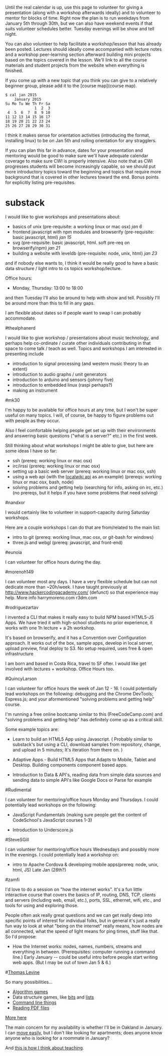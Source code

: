 Until the real calendar is up, use this page to volunteer for giving a presentation (along with a workshop afterwards ideally) and to volunteer to mentor for blocks of time. Right now the plan is to run weekdays from January 5th through 30th, but we can also have weekend events if that suits volunteer schedules better. Tuesday evenings will be show and tell night.

You can also volunteer to help facilitate a workshop/lesson that has already been posted. Lectures should ideally come accompanied with lecture notes and a workshop peer-learning section afterward building mini projects based on the topics covered in the lesson. We'll link to all the course materials and student projects from the website when everything is finished.

If you come up with a new topic that you think you can give to a relatively beginner group, please add it to the [course map](course map).

```
$ cal jan 2015
    January 2015      
Su Mo Tu We Th Fr Sa  
             1  2  3  
 4  5  6  7  8  9 10  
11 12 13 14 15 16 17  
18 19 20 21 22 23 24  
25 26 27 28 29 30 31  
```

I think it makes sense for orientation activities (introducing the format, installing linux) to be on Jan 5th and rolling orientation for any stragglers.

If you can plan this far in advance, dates for your presentation and mentoring would be good to make sure we'll have adequate calendar coverage to make sure CWI is properly intensive. Also note that as CWI progresses students will become increasingly capable, so we should put more introductory topics toward the beginning and topics that require more background that is covered in other lectures toward the end. Bonus points for explicitly listing pre-requisites.

# substack

I would like to give workshops and presentations about:

* basics of unix (pre-requisite: a working linux or mac osx) *jan 6*
* frontend javascript with npm modules and browserify (pre-requisite: basic javascript, html) *jan 15*
* svg (pre-requisite: basic javascript, html. soft pre-req on browserify/npm) *jan 21*
* building a website with leveldb (pre-requisite: node, unix, html) *jan 23*

and if nobody else wants to, I think it would be really good to have a basic data structure / light intro to cs topics workshop/lecture.

Office hours:

* Monday, Thursday: 13:00 to 18:00

and then Tuesday I'll also be around to help with show and tell. Possibly I'll be around more than this to fill in any gaps.

I am flexible about dates so if people want to swap I can probably accommodate.

#thealphanerd

I would like to give workshop / presentations about music technology, and perhaps help co-ordinate / curate other individuals contributing in that space to come talk / teach as well.  Topics and workshops I am interested in presenting include

* introduction to signal processing (and western music theory to an extent)
* introduction to audio graphs / unit generators
* introduction to arduino and sensors (johnny five)
* introduction to embedded linux (raspi perhaps?)
* making an instrument

#mk30

I'm happy to be available for office hours at any time, but I won't be super useful on many topics. I will, of course, be happy to figure problems out with people as they occur.

Also I feel comfortable helping people get set up with their environments and answering basic questions ("what is a server?" etc.) in the first week.

Still thinking about what workshops I might be able to give, but here are some ideas I have so far:

* ssh (prereq: working linux or mac osx)
* irc/irssi (prereq: working linux or mac osx)
* setting up a basic web server (prereq: working linux or mac osx, ssh)
* using a web api (with the [localwiki api](https://localwiki.org/main/API_Documentation) as an example) (prereqs: working linux or mac osx, bash, node)
* solving problems and getting help (searching for info, asking on irc, etc.) (no prereqs, but it helps if you have some problems that need solving)

#nandxor

I would certainly like to volunteer in support-capacity during Saturday workshops.

Here are a couple workshops I can do that are from/related to the main list:

* intro to git (prereq: working linux, mac osx, or git-bash for windows) 
* three.js and webgl (prereq: javascript, and front-end)


#eunoia

I can volunteer for office hours during the day. 

#morenoh149

I can volunteer most any days. I have a very flexible schedule but can not dedicate more than ~20h/week. I have taught previously at http://www.hackercodingacademy.com/ (defunct) so that experience may help.
More info harrymoreno.com r3dm.com

#rodriguezartav

I invented a CLI that makes it really easy to build NPM based HTML5-JS Apps. We have tried it with high-school students no prior experience, it works with one 1h lecture + a 2h workshop. 

It's based on browserify, and it has a Convention over Configuration approach. It works out of the box, sample apps, develop in local server, upload preview, final deploy to S3. No setup required, uses free & open infrastructure

I am born and based in Costa Rica, travel to SF ofter. I would like get involved with lectures + workshop. Office Hours too.

#QuincyLarson

I can volunteer for office hours the week of Jan 12 - 16. I could potentially lead workshops on the following: debugging and the Chrome DevTools; Express.js; and your aformentioned "solving problems and getting help" course.

I'm running a free online bootcamp similar to this (FreeCodeCamp.com) and "solving problems and getting help" has definitely come up as a critical skill.

Some example topics are:

* Learn to build an HTML5 App using Javascript. ( Probably similar to substack's but using a CLI, download samples from repository, change, and upload in 5 minutes; It's iteration from there on. )

* Adaptive Apps - Build HTML5 Apps that Adapts to Mobile, Tablet and Desktop. Building components component based apps.

* Introduction to Data & API's, reading data from simple data sources and sending data to simple API's like Google Docs or Parse for example

#Rudimental

I can volunteer for mentoring/office hours Monday and Thursdays. I could potentially lead workshops on the following:

* JavaScript Fundamentals (making sure people get the content of CodeSchool's JavaScript courses 1-3)

* Introduction to Underscore.js

#SteveSGill

I can volunteer for mentoring/office hours Wednesdays and possibly more in the evenings. I could potentially lead a workshop on:

* intro to Apache Cordova & developing mobile apps(prereq: node, unix, html, JS) Late Jan (28th?)

#zamfi

I'd love to do a session on "how the internet works". It's a fun little interactive course that covers the basics of IP, routing, DNS, TCP, clients and servers (including web, email, etc.), ports, SSL, ethernet, wifi, etc., and tools for using and exploring those. 

People often ask really great questions and we can get really deep into specific points of interest for individual folks, but in general it's just a really fun way to look at what "being on the internet" really means, how nodes are all connected, what the speed of light means for ping times, stuff like that. So I'd propose:

* How the Internet works: nodes, names, numbers, streams and everything in between. (Prerequisites: computer running a command line.) Early January -- could be useful intro before people start writing web apps. (But I may be out of town Jan 5 & 6.)

#[Thomas Levine](http://thomaslevine.com)

So many possibilities...

* [Algorithm games](http://thomaslevine.com/!/real-world-algorithms/)
* Data structure games, like
    [bits](http://thomaslevine.com/!/bits/) and
    [lists](http://thomaslevine.com/!/linked-lists/)
* [Command line things](http://thomaslevine.com/!/switching-to-command-line/)
* [Reading PDF files](http://thomaslevine.com/!/parsing-pdfs)

[More here](http://thomaslevine.com/learn/)

The main concern for my availability is whether I'll be in Oakland in
January. I can [move easily](http://thomaslevine.com/stuff/), but I don't
like looking for apartments; does anyone know anyone who is looking for
a roommate in January?

And [this is how I think about teaching](http://thomaslevine.com/!/about/#teaching).